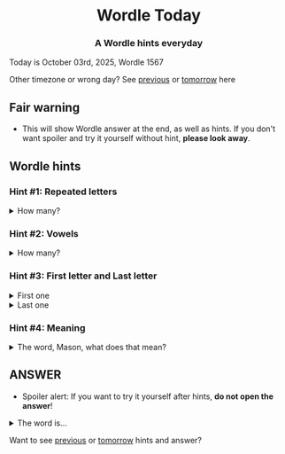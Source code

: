 <h1 align="center">
Wordle Today
</h1>

<h3 align="center">
A Wordle hints everyday
</h3>

Today is October 03rd, 2025, Wordle 1567

Other timezone or wrong day? See [previous](PREVIOUS.md) or [tomorrow](TOMORROW.md) here

## Fair warning
- This will show Wordle answer at the end, as well as hints. If you don't want spoiler and try it yourself without hint, **please look away**.

## Wordle hints

### Hint #1: Repeated letters
<details>
  <summary>How many?</summary>
  1 repeated letters.
</details>

### Hint #2: Vowels
<details>
  <summary>How many?</summary>
  There are 1 vowels. 
</details>

### Hint #3: First letter and Last letter
<details>
  <summary>First one</summary>
  Begins with the letter "S"
</details>
<details>
  <summary>Last one</summary>
  Ends with the letter "M"
</details>

### Hint #4: Meaning
<details>
  <summary>The word, Mason, what does that mean?</summary>
  A sudden, involuntary contraction of a muscle, a group of muscles, or a hollow organ.
</details>

## ANSWER
- Spoiler alert: If you want to try it yourself after hints, **do not open the answer**!

<details>
  <summary>The word is...</summary>
  SPASM
</details>

Want to see [previous](PREVIOUS.md) or [tomorrow](TOMORROW.md) hints and answer?